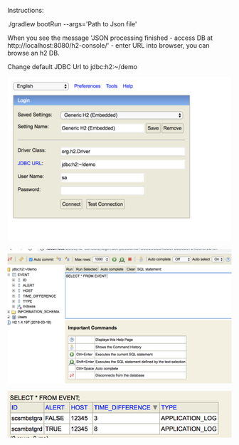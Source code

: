 Instructions:

./gradlew bootRun  --args='Path to Json file'

When you see the message 'JSON processing finished - access DB at http://localhost:8080/h2-console/' - enter URL into browser, you can browse an h2 DB.

Change default JDBC Url to jdbc:h2:~/demo

![login details](https://github.com/cbrown184/demo/blob/master/loginDetails.png?raw=true)


![select example](https://github.com/cbrown184/demo/blob/master/selectExample.png?raw=true)


![table example](https://github.com/cbrown184/demo/blob/master/table.png?raw=true)


